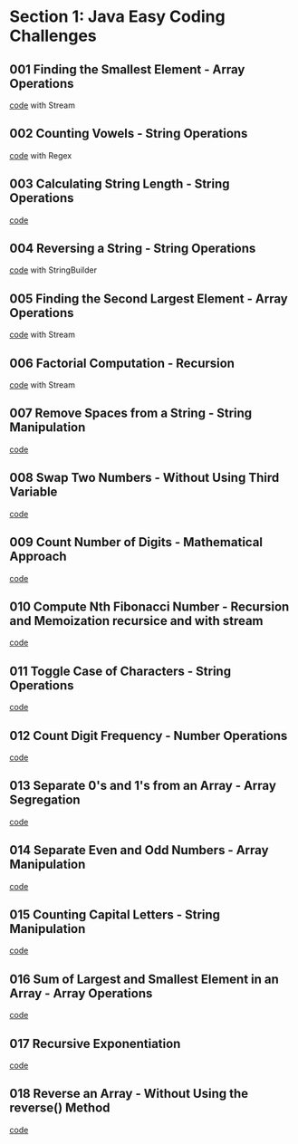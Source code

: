 # Section 1: Java Easy Coding Challenges

## 001 Finding the Smallest Element - Array Operations

[code](Exercise001.java) with Stream

## 002 Counting Vowels - String Operations

[code](Exercise002.java) with Regex

## 003 Calculating String Length - String Operations

[code](Exercise003.java) 

## 004 Reversing a String - String Operations

[code](Exercise004.java) with StringBuilder

## 005 Finding the Second Largest Element - Array Operations

[code](Exercise005.java) with Stream

## 006 Factorial Computation - Recursion

[code](Exercise006.java) with Stream

## 007 Remove Spaces from a String - String Manipulation

[code](Exercise007.java)

## 008 Swap Two Numbers - Without Using Third Variable

[code](Exercise008.java)

## 009 Count Number of Digits - Mathematical Approach

[code](Exercise009.java)

## 010 Compute Nth Fibonacci Number - Recursion and Memoization recursice and with stream

[code](Exercise010.java)

## 011 Toggle Case of Characters - String Operations

[code](Exercise011.java)

## 012 Count Digit Frequency - Number Operations

[code](Exercise012.java)

## 013 Separate 0's and 1's from an Array - Array Segregation

[code](Exercise013.java)

## 014 Separate Even and Odd Numbers - Array Manipulation

[code](Exercise014.java)

## 015 Counting Capital Letters - String Manipulation

[code](Exercise015.java)

## 016 Sum of Largest and Smallest Element in an Array - Array Operations

[code](Exercise016.java)

## 017 Recursive Exponentiation

[code](Exercise017.java)

## 018 Reverse an Array - Without Using the reverse() Method

[code](Exercise018.java)
